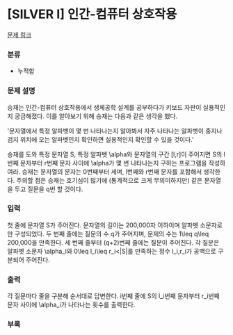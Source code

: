 # [SILVER I] 인간-컴퓨터 상호작용

[문제 링크](https://www.acmicpc.net/problem/16139)

### 분류

- 누적합

### 문제 설명

승재는 인간-컴퓨터 상호작용에서 생체공학 설계를 공부하다가 키보드 자판이 실용적인지 궁금해졌다. 이를 알아보기 위해 승재는 다음과 같은 생각을 했다.

'문자열에서 특정 알파벳이 몇 번 나타나는지 알아봐서 자주 나타나는 알파벳이 중지나 검지 위치에 오는 알파벳인지 확인하면 실용적인지 확인할 수 있을 것이다.'

승재를 도와 특정 문자열
S, 특정 알파벳
\alpha와 문자열의 구간
[l,r]이 주어지면
S의
l번째 문자부터
r번째 문자 사이에
\alpha가 몇 번 나타나는지 구하는 프로그램을 작성하여라. 승재는 문자열의 문자는
0번째부터 세며,
l번째와
r번째 문자를 포함해서 생각한다. 주의할 점은 승재는 호기심이 많기에 (통계적으로 크게 무의미하지만) 같은 문자열을 두고 질문을
q번 할 것이다.

### 입력


첫 줄에 문자열
S가 주어진다. 문자열의 길이는
200,000자 이하이며 알파벳 소문자로만 구성되었다. 두 번째 줄에는 질문의 수
q가 주어지며, 문제의 수는
1\leq q\leq 200,000을 만족한다. 세 번째 줄부터
(q+2)번째 줄에는 질문이 주어진다. 각 질문은 알파벳 소문자
\alpha_i와
0\leq l_i\leq r_i<|S|를 만족하는 정수
l_i,r_i가 공백으로 구분되어 주어진다.





### 출력

각 질문마다 줄을 구분해 순서대로 답변한다.
i번째 줄에
S의
l_i번째 문자부터
r_i번째 문자 사이에
\alpha_i가 나타나는 횟수를 출력한다.
### 부록





